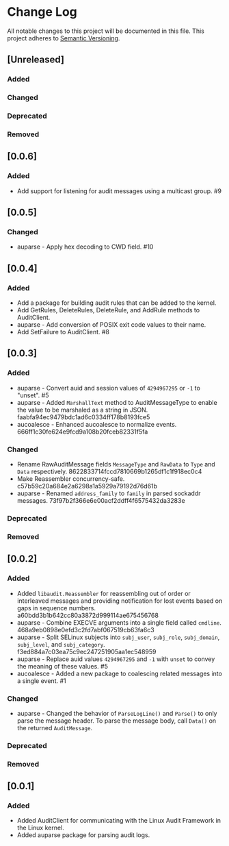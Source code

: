 # Change Log
All notable changes to this project will be documented in this file.
This project adheres to [Semantic Versioning](http://semver.org/).

## [Unreleased]
 
### Added
 
### Changed

### Deprecated

### Removed

## [0.0.6]

### Added

- Add support for listening for audit messages using a multicast group. #9

## [0.0.5]

### Changed
- auparse - Apply hex decoding to CWD field. #10

## [0.0.4]

### Added
- Add a package for building audit rules that can be added to the kernel.
- Add GetRules, DeleteRules, DeleteRule, and AddRule methods to AuditClient.
- auparse - Add conversion of POSIX exit code values to their name.
- Add SetFailure to AuditClient. #8

## [0.0.3]

### Added
- auparse - Convert auid and session values of `4294967295` or `-1` to "unset". #5
- auparse - Added `MarshallText` method to AuditMessageType to enable the value
  to be marshaled as a string in JSON. faabfa94ec9479bdc1ad6c0334ff178b8193fce5
- aucoalesce - Enhanced aucoalesce to normalize events. 666ff1c30fe624e9fcd9a108b20fceb82331f5fa

### Changed
- Rename RawAuditMessage fields `MessageType` and `RawData` to `Type` and
  `Data` respectively. 8622833714fccd7810669b1265df1c1f918ec0c4
- Make Reassembler concurrency-safe. c57b59c20a684e2a6298a1a5929a79192d76d61b
- auparse - Renamed `address_family` to `family` in parsed sockaddr messages.
  73f97b2f366e6e00acf2ddff4f6575432da3283e

### Deprecated

### Removed

## [0.0.2]

### Added
- Added `libaudit.Reassembler` for reassembling out of order or interleaved
  messages and providing notification for lost events based on gaps in sequence
  numbers. a60bdd3b1b642cc80a3872d999114ae675456768
- auparse - Combine EXECVE arguments into a single field called `cmdline`.
  468a9eb0898e0efd3c2fd7abf067519cb63fa6c3
- auparse - Split SELinux subjects into `subj_user`, `subj_role`,
  `subj_domain`, `subj_level`, and `subj_category`.
  f3ed884a7c03ea75c9ec247251905aa1ec548959
- auparse - Replace auid values `4294967295` and `-1` with `unset` to convey
  the meaning of these values. #5
- aucoalesce - Added a new package to coalescing related messages into a single
  event. #1

### Changed
- auparse - Changed the behavior of `ParseLogLine()` and `Parse()` to only parse
  the message header. To parse the message body, call `Data()` on the returned
  `AuditMessage`.

### Deprecated

### Removed

## [0.0.1]

### Added
- Added AuditClient for communicating with the Linux Audit Framework in the
  Linux kernel.
- Added auparse package for parsing audit logs.
